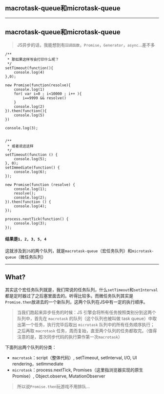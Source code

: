 ﻿## macrotask-queue和microtask-queue

---

##  macrotask-queue和microtask-queue
> JS异步的话，我能想到有`回调函数`，`Promise`，`Generator`，`async`...差不多

```
/**
 * 那如果这样写会打印什么呢？
 */
setTimeout(function(){
	console.log(4)
},0);

new Promise(function(resolve){
	console.log(1)
	for( var i=0 ; i<10000 ; i++ ){
		i==9999 && resolve()
	}
	console.log(2)
}).then(function(){
	console.log(5)
})

console.log(3);


/**
 * 或者说这这样
 */
setTimeout(function () {
    console.log(5);
}, 0);
setImmediate(function() {
    console.log(6);
});

new Promise(function (resolve) {
    console.log(1);
    resolve();
    console.log(2);
}).then(function () {
    console.log(4);
});

process.nextTick(function() {
    console.log(3);
});
```

#### 结果是`1, 2, 3, 5, 4`
这就涉及到`JS`的两个队列，就是`macrotask-queue`（宏任务队列）和`microtask-queue`（微任务队列）

---
## What?
其实这个宏任务队列就是，我们常说的任务队列，什么`setTimeout`和`setInterval`都是定时器过了之后塞里面去的。听得比较多。而微任务队列其实是`Promise.then`放进去的一个新队列，这两个队列在JS中有一定的执行顺序。

> 当我们跑起来异步任务的时候：JS 引擎会将所有任务按照类别分到这两个队列中，首先在 `macrotask` 的队列（这个队列也被叫做 task queue）中取出第一个任务，执行完毕后取出 `microtask` 队列中的所有任务顺序执行；之后再取 `macrotask` 任务，周而复始，直至两个队列的任务都取完。（值得注意的是，首次同步代码的执行算作第一次`macrotask`）

下面列出两个队列的分类：
 - `macrotask`：script（整体代码）, setTimeout, setInterval, I/O, UI rendering，setImmediate
 - `microtask`：process.nextTick, Promises（这里指浏览器实现的原生 Promise）, Object.observe, MutationObserver

> 所以说`Promise.then`玩游戏不用排队...
